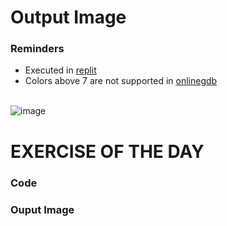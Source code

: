# Output Image
### Reminders
- Executed in [replit](https://replit.com/~) <br>
- Colors above 7 are not supported in [onlinegdb](https://www.onlinegdb.com/online_c++_compiler)
<br><br>

![image](https://user-images.githubusercontent.com/79815768/119074867-628d1680-ba22-11eb-92bd-c399dd908f58.png)

# EXERCISE OF THE DAY
### Code

### Ouput Image

